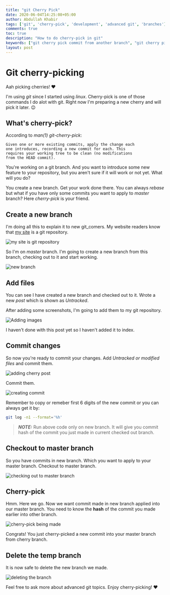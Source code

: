 ```yaml
---
title: "git Cherry Pick"
date: 2020-06-04T14:25:08+05:00
author: Abdullah Khabir
tags: ['git', 'cherry-pick', 'development', 'advanced git', 'branches']
comments: true
toc: true
description: "How to do cherry-pick in git"
keywords: ["git cherry pick commit from another branch", "git cherry pick multiple commits", "git cherry pick specific commit", "git cherry pick merge commit", "git cherry pick m option", "git cherry pick multiple commits from another branch", "git cherry pick from another repo", "git cherry pick conflict", "git cherry-pick bad object", "git cherry-pick multiple commits", "is a merge but no -m option was given.", "git cherry-pick from another repo", "git undo cherry-pick", "git cherry-pick example from another branch", "automate git cherry-pick", "what is git log used for", "list of all commits before rebase", "cherry-pick in github desktop", "git merge javatpoint", "git cherry-pick pull request", "tortoisegit working tree changes", "tortoise git filter", "tortoisegit what is rebase", "tortoisegit view commit message", "tortoise git rebase meaning", "tortoise git cherry pick from another branch"]
layout: post
---
```


# Git cherry-picking

Aah picking cherries! :heart:

I'm using _git_ since I started using _linux_. Cherry-pick is one of those
commands I do alot with git. Right now I'm preparing a new cherry and will pick
it later. :wink:

## What's cherry-pick?

According to *man(1) git-cherry-pick*:

```
Given one or more existing commits, apply the change each
one introduces, recording a new commit for each. This
requires your working tree to be clean (no modifications
from the HEAD commit).
```

You're working on a git branch. And you want to introduce some new feature to
your repository, but you aren't sure if it will work or not yet. 
What will you do?

You create a new branch. Get your work done there. You can always *rebase* but
what if you have only some commits you want to apply to *master* branch?
Here _cherry-pick_ is your friend. 

## Create a new branch

I'm doing all this to explain it to new git_comers. 
My website readers know that [my site](https://abdullah.today/) is a git
repository. 

![my site is git repository](/images/git-site.jpeg)

So I'm on _master_ branch. I'm going to create a new branch from this branch,
checking out to it and start working. 

![new branch](/images/creating-branch.jpeg)

## Add files

You can see I have created a new branch and checked out to it. Wrote a new
_post_ which is shown as *Untracked*.

After adding some screenshots, I'm going to add them to my git repository.

![Adding images](/images/adding-images.jpeg)

I haven't done with this post yet so I haven't added it to index.

## Commit changes

So now you're ready to commit your changes. Add *Untracked or modified files* and commit them.

![adding cherry post](/images/cherry-post.jpeg)

Commit them.

![creating commit](/images/cherry-commit.jpeg)

Remember to copy or remeber first 6 digits of the new commit or you can
always get it by:

```sh
git log -n1 --format='%h'
```
> **_NOTE:_** Run above code only on new branch. It will give you commit hash of the commit you just made in current checked out branch.


## Checkout to master branch

So you have commits in new branch. Which you want to apply to your master
branch.
Checkout to master branch.

![checking out to master branch](/images/checkout-master.jpeg)

## Cherry-pick

Hmm. Here we go. Now we want commit made in new branch applied into our
master branch. You need to know the **hash** of the commit you made earlier into
other branch.

![cherry-pick being made](/images/cherry-done.jpeg)


Congrats! You just cherry-picked a new commit into your master branch from
cherry branch.

## Delete the temp branch

It is now safe to delete the new branch we made.

![deleting the branch](/images/cherry-branch-deleted.jpeg)


Feel free to ask more about advanced git topics. Enjoy cherry-picking!
:heart:
